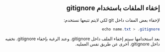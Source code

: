 <div dir = "rtl">


## إخفاء الملفات باستخدام gitignore

لإخفاء بعض المفات داخل git لكي لايتم تتبعها نستخدم:
```c#
echo name.txt > .gitignore
```
بعد استخدامها سيتم إخفاء الملف داخل gitignore. وعند الرغبة بإخفاء gitignore. نخفيه داخل gitignore.  أخرى عن طريق نفس العمليه.
</div>
